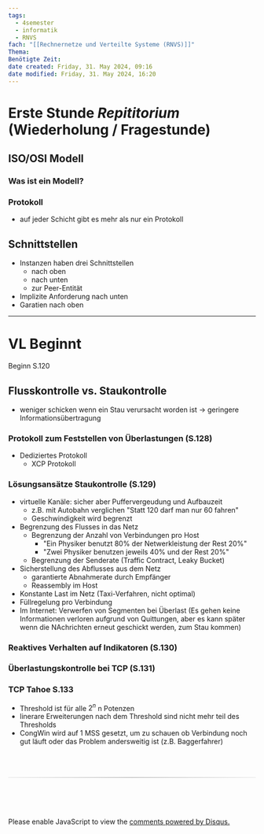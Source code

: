 ```yaml
---
tags:
  - 4semester
  - informatik
  - RNVS
fach: "[[Rechnernetze und Verteilte Systeme (RNVS)]]"
Thema: 
Benötigte Zeit: 
date created: Friday, 31. May 2024, 09:16
date modified: Friday, 31. May 2024, 16:20
---
```


# Erste Stunde *Repititorium* (Wiederholung / Fragestunde)

## ISO/OSI Modell

### Was ist ein Modell?

### Protokoll
- auf jeder Schicht gibt es mehr als nur ein Protokoll

## Schnittstellen

- Instanzen haben drei Schnittstellen
	- nach oben
	- nach unten
	- zur Peer-Entität
- Implizite Anforderung nach unten
- Garatien nach oben


---

# VL Beginnt

Beginn S.120


## Flusskontrolle vs. Staukontrolle

- weniger schicken wenn ein Stau verursacht worden ist → geringere Informationsübertragung

### Protokoll zum Feststellen von Überlastungen (S.128)
- Dediziertes Protokoll 
	- XCP Protokoll

### Lösungsansätze Staukontrolle (S.129)
- virtuelle Kanäle: sicher aber Puffervergeudung und Aufbauzeit
	- z.B. mit Autobahn verglichen "Statt 120 darf man nur 60 fahren"
	- Geschwindigkeit wird begrenzt
- Begrenzung des Flusses in das Netz
	- Begrenzung der Anzahl von Verbindungen pro Host
		- "Ein Physiker benutzt 80% der Netwerkleistung der Rest 20%"
		- "Zwei Physiker benutzen jeweils 40% und der Rest 20%"
	- Begrenzung der Senderate (Traffic Contract, Leaky Bucket)
- Sicherstellung des Abflusses aus dem Netz
	- garantierte Abnahmerate durch Empfänger
	- Reassembly im Host
- Konstante Last im Netz (Taxi-Verfahren, nicht optimal)
- Füllregelung pro Verbindung
- Im Internet: Verwerfen von Segmenten bei Überlast (Es gehen keine Informationen verloren aufgrund von Quittungen, aber es kann später wenn die NAchrichten erneut geschickt werden, zum Stau kommen)

### Reaktives Verhalten auf Indikatoren (S.130)

### Überlastungskontrolle bei TCP (S.131)

### TCP Tahoe S.133

- Threshold ist für alle $2^n$ n Potenzen
- linerare Erweiterungen nach dem Threshold sind nicht mehr teil des Thresholds
- CongWin wird auf 1 MSS gesetzt, um zu schauen ob Verbindung noch gut läuft oder das Problem andersweitig ist (z.B. Baggerfahrer)






<!-- DISQUS SCRIPT COMMENT START -->






<hr style="border: none; height: 2px; background: linear-gradient(to right, #f0f0f0, #ccc, #f0f0f0); margin-top: 4rem; margin-bottom: 5rem;">
<div id="disqus_thread"></div>
<script>
    /**
    *  RECOMMENDED CONFIGURATION VARIABLES: EDIT AND UNCOMMENT THE SECTION BELOW TO INSERT DYNAMIC VALUES FROM YOUR PLATFORM OR CMS.
    *  LEARN WHY DEFINING THESE VARIABLES IS IMPORTANT: https://disqus.com/admin/universalcode/#configuration-variables    */
    /*
    var disqus_config = function () {
    this.page.url = PAGE_URL;  // Replace PAGE_URL with your page's canonical URL variable
    this.page.identifier = PAGE_IDENTIFIER; // Replace PAGE_IDENTIFIER with your page's unique identifier variable
    };
    */
    (function() { // DON'T EDIT BELOW THIS LINE
    var d = document, s = d.createElement('script');
    s.src = 'https://myuninotes.disqus.com/embed.js';
    s.setAttribute('data-timestamp', +new Date());
    (d.head || d.body).appendChild(s);
    })();
</script>
<noscript>Please enable JavaScript to view the <a href="https://disqus.com/?ref_noscript">comments powered by Disqus.</a></noscript>






<!-- DISQUS SCRIPT COMMENT END -->






